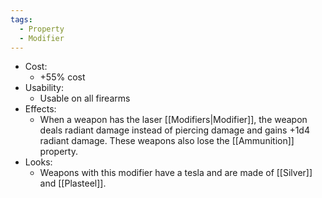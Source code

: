 ```yaml
---
tags:
  - Property
  - Modifier
---
```

* Cost:
	* +55% cost
* Usability:
	* Usable on all firearms
* Effects:
	* When a weapon has the laser [[Modifiers|Modifier]], the weapon deals radiant damage instead of piercing damage and gains +1d4 radiant damage. These weapons also lose the [[Ammunition]] property.
* Looks:
	* Weapons with this modifier have a tesla and are made of [[Silver]] and [[Plasteel]].